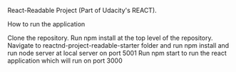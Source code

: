 React-Readable Project (Part of Udacity's REACT).

How to run the application

Clone the repository.
Run npm install at the top level of the repository.
Navigate to reactnd-project-readable-starter folder and run npm install and run node server at local server on port 5001
Run npm start to run the react application which will run on port 3000
